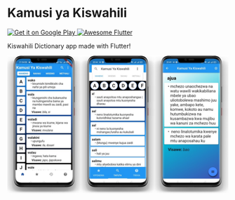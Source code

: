 # Kamusi ya Kiswahili

<a href='https://play.google.com/store/apps/details?id=com.kazibora.kamusi'>
  <img alt='Get it on Google Play' src='https://play.google.com/intl/en_us/badges/images/generic/en_badge_web_generic.png' width='200'/>
</a>

<a href="https://github.com/Solido/awesome-flutter#components">
   <img alt="Awesome Flutter" src="https://img.shields.io/badge/Awesome-Flutter-blue.svg?longCache=true&style=flat-square" />
</a>

Kiswahili Dictionary app made with Flutter!

<img src="screenshots/kamusi-banner.jpg" />